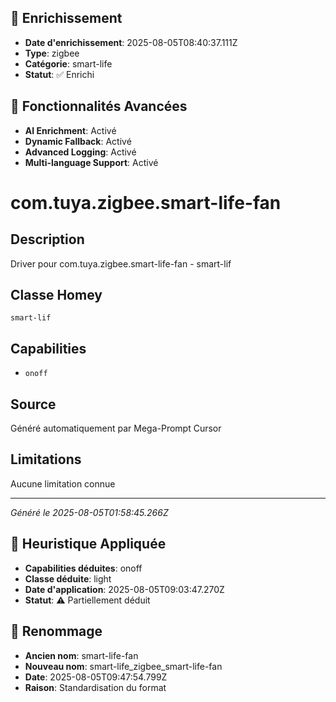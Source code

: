 
## 🔧 Enrichissement
- **Date d'enrichissement**: 2025-08-05T08:40:37.111Z
- **Type**: zigbee
- **Catégorie**: smart-life
- **Statut**: ✅ Enrichi

## 🚀 Fonctionnalités Avancées
- **AI Enrichment**: Activé
- **Dynamic Fallback**: Activé
- **Advanced Logging**: Activé
- **Multi-language Support**: Activé

# com.tuya.zigbee.smart-life-fan

## Description
Driver pour com.tuya.zigbee.smart-life-fan - smart-lif

## Classe Homey
`smart-lif`

## Capabilities
- `onoff`

## Source
Généré automatiquement par Mega-Prompt Cursor

## Limitations
Aucune limitation connue

---
*Généré le 2025-08-05T01:58:45.266Z*

## 🧠 Heuristique Appliquée
- **Capabilities déduites**: onoff
- **Classe déduite**: light
- **Date d'application**: 2025-08-05T09:03:47.270Z
- **Statut**: ⚠️ Partiellement déduit

## 🔄 Renommage
- **Ancien nom**: smart-life-fan
- **Nouveau nom**: smart-life_zigbee_smart-life-fan
- **Date**: 2025-08-05T09:47:54.799Z
- **Raison**: Standardisation du format
